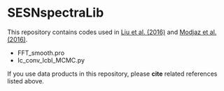 # SESNspectraLib

This repository contains codes used in [Liu et al. (2016)](http://arxiv.org/abs/1510.08049) and [Modjaz et al. (2016)](http://arxiv.org/abs/1509.07124). 

- FFT_smooth.pro
- Ic_conv_Icbl_MCMC.py

If you use data products in this repository, please <b>cite</b> related references listed above.
